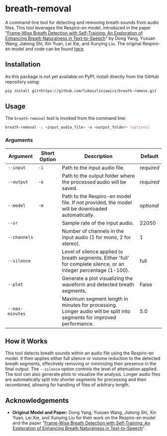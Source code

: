 # breath-removal

A command-line tool for detecting and removing breath sounds from audio files. This tool leverages the Respiro-en model, introduced in the paper "[Frame-Wise Breath Detection with Self-Training: An Exploration of Enhancing Breath Naturalness in Text-to-Speech](https://arxiv.org/abs/2402.00288)" by Dong Yang,  Yuxuan Wang,  Jiatong Shi,  Xin Yuan,  Lei Xie, and  Xunying Liu. The original Respiro-en model and code can be found [here](https://github.com/ydqmkkx/Breath-Detection).


## Installation

As this package is not yet available on PyPI, install directly from the GitHub repository using:

```bash
pip install git+https://github.com/lukaszliniewicz/breath-remove.git
```

## Usage

The `breath-removal` tool is invoked from the command line:

```bash
breath-removal -i <input_audio_file> -o <output_folder> [options]
```

### Arguments

| Argument        | Short Option | Description                                                                                                           | Default         |
|-----------------|--------------|-----------------------------------------------------------------------------------------------------------------------|-----------------|
| `--input`       | `-i`         | Path to the input audio file.                                                                                       | *required*      |
| `--output`      | `-o`         | Path to the output folder where the processed audio will be saved.                                                  | *required*      |
| `--model`       | `-m`         | Path to the Respiro-en model file. If not provided, the model will be downloaded automatically.                     | *optional*      |
| `--sr`          |              | Sample rate of the input audio.                                                                                      | 22050           |
| `--channels`    |              | Number of channels in the input audio (1 for mono, 2 for stereo).                                                   | 1               |
| `--silence`     |              | Level of silence applied to breath segments. Either 'full' for complete silence, or an integer percentage (1-100). | full           |
| `--plot`        |              | Generate a plot visualizing the waveform and detected breath segments.                                             | False           |
| `--max-minutes` |              | Maximum segment length in minutes for processing. Longer audio will be split into segments for improved performance. | 5.0             |



## How it Works

This tool detects breath sounds within an audio file using the Respiro-en model.  It then applies either full silence or volume reduction to the detected breath segments, effectively removing or minimizing their presence in the final output.  The `--silence` option controls the level of attenuation applied. The tool can also generate plots to visualize the analysis.  Longer audio files are automatically split into shorter segments for processing and then recombined, allowing for handling of files of arbitrary length.

## Acknowledgements

* **Original Model and Paper:**  Dong Yang, Yuxuan Wang, Jiatong Shi, Xin Yuan, Lei Xie, and Xunying Liu for their work on the Respiro-en model and the paper "[Frame-Wise Breath Detection with Self-Training: An Exploration of Enhancing Breath Naturalness in Text-to-Speech](https://arxiv.org/abs/2402.00288)".

